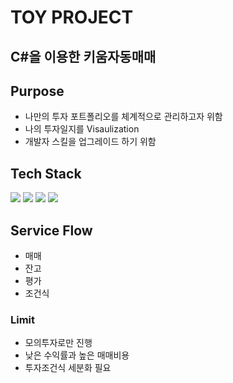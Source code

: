 # TOY PROJECT

## C#을 이용한 키움자동매매

## Purpose
* 나만의 투자 포트폴리오를 체계적으로 관리하고자 위함
* 나의 투자일지를 Visaulization
* 개발자 스킬을 업그레이드 하기 위함

## Tech Stack
<img src="https://img.shields.io/badge/.NET-007396?style=for-the-badge&logo=java&logoColor=white"> <img src="https://img.shields.io/badge/Spring Boot-6DB33F?style=for-the-badge&logo=Spring&logoColor=white"> <img src="https://img.shields.io/badge/oracle-F80000?style=for-the-badge&logo=oracle&logoColor=white"> <img src="https://img.shields.io/badge/Apache Maven-C71A36?style=for-the-badge&logo=aws&logoColor=white">

## Service Flow
 * 매매
 * 잔고
 * 평가
 * 조건식

### Limit
* 모의투자로만 진행
* 낮은 수익률과 높은 매매비용
* 투자조건식 세분화 필요
